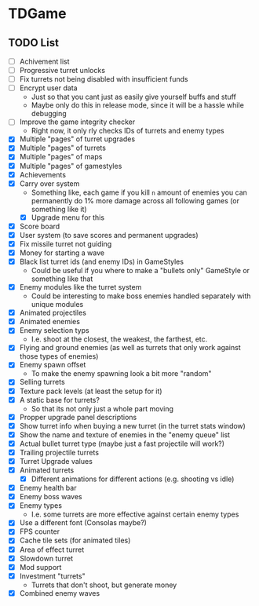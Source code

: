 # TDGame

## TODO List
- [ ] Achivement list
- [ ] Progressive turret unlocks
- [ ] Fix turrets not being disabled with insufficient funds
- [ ] Encrypt user data
    - Just so that you cant just as easily give yourself buffs and stuff
    - Maybe only do this in release mode, since it will be a hassle while debugging
- [ ] Improve the game integrity checker
    - Right now, it only rly checks IDs of turrets and enemy types
- [X] Multiple "pages" of turret upgrades
- [X] Multiple "pages" of turrets
- [X] Multiple "pages" of maps
- [X] Multiple "pages" of gamestyles
- [X] Achievements 
- [X] Carry over system
    - Something like, each game if you kill `n` amount of enemies you can permanently do 1% more damage across all following games (or something like it)
    - [X] Upgrade menu for this
- [X] Score board
- [X] User system (to save scores and permanent upgrades) 
- [X] Fix missile turret not guiding
- [X] Money for starting a wave
- [X] Black list turret ids (and enemy IDs) in GameStyles 
    - Could be useful if you where to make a "bullets only" GameStyle or something like that 
- [X] Enemy modules like the turret system
    - Could be interesting to make boss enemies handled separately with unique modules
- [X] Animated projectiles
- [X] Animated enemies
- [X] Enemy selection typs
    - I.e. shoot at the closest, the weakest, the farthest, etc. 
- [X] Flying and ground enemies (as well as turrets that only work against those types of enemies)
- [X] Enemy spawn offset
    - To make the enemy spawning look a bit more "random"
- [X] Selling turrets
- [X] Texture pack levels (at least the setup for it)
- [x] A static base for turrets?
    - So that its not only just a whole part moving
- [X] Propper upgrade panel descriptions
- [X] Show turret info when buying a new turret (in the turret stats window)
- [X] Show the name and texture of enemies in the "enemy queue" list
- [X] Actual bullet turret type (maybe just a fast projectile will work?)
- [X] Trailing projectile turrets
- [X] Turret Upgrade values
- [X] Animated turrets
    - [X] Different animations for different actions (e.g. shooting vs idle)
- [X] Enemy health bar
- [X] Enemy boss waves
- [X] Enemy types
    - I.e. some turrets are more effective against certain enemy types
- [X] Use a different font (Consolas maybe?)
- [X] FPS counter
- [X] Cache tile sets (for animated tiles)
- [X] Area of effect turret
- [X] Slowdown turret
- [X] Mod support
- [X] Investment "turrets" 
    - Turrets that don't shoot, but generate money 
- [X] Combined enemy waves
